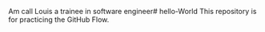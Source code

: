 Am call Louis a trainee in software engineer# hello-World
This repository is for practicing the GitHub Flow. 
